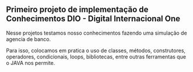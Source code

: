 ## Primeiro projeto de implementação de Conhecimentos DIO - Digital Internacional One

Nesse projetos testamos nosso conhecimentos fazendo uma simulação de agencia de banco.

Para isso, colocamos em pratica o uso de classes, métodos, construtores, operadores, condicionais, loops, bibliotecas, entre outras ferramentas que o JAVA nos permite.
